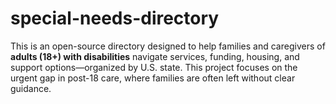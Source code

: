 # special-needs-directory
This is an open-source directory designed to help families and caregivers of **adults (18+) with disabilities** navigate services, funding, housing, and support options—organized by U.S. state. This project focuses on the urgent gap in post-18 care, where families are often left without clear guidance.

